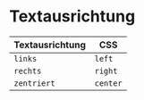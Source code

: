# Textausrichtung

| Textausrichtung | CSS      |
|-----------------|----------|
| `links`         | `left`   |
| `rechts`        | `right`  |
| `zentriert`     | `center` |